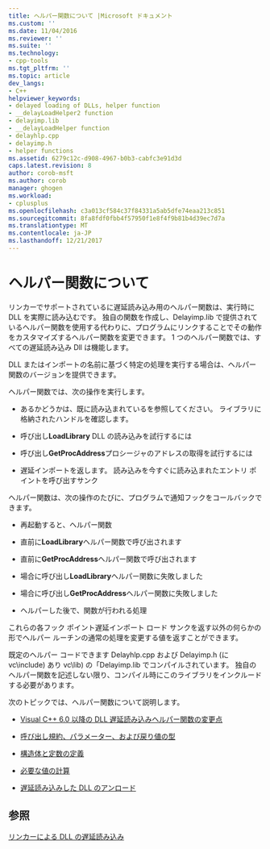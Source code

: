 ```yaml
---
title: ヘルパー関数について |Microsoft ドキュメント
ms.custom: ''
ms.date: 11/04/2016
ms.reviewer: ''
ms.suite: ''
ms.technology:
- cpp-tools
ms.tgt_pltfrm: ''
ms.topic: article
dev_langs:
- C++
helpviewer_keywords:
- delayed loading of DLLs, helper function
- __delayLoadHelper2 function
- delayimp.lib
- __delayLoadHelper function
- delayhlp.cpp
- delayimp.h
- helper functions
ms.assetid: 6279c12c-d908-4967-b0b3-cabfc3e91d3d
caps.latest.revision: 8
author: corob-msft
ms.author: corob
manager: ghogen
ms.workload:
- cplusplus
ms.openlocfilehash: c3a013cf584c37f84331a5ab5dfe74eaa213c851
ms.sourcegitcommit: 8fa8fdf0fbb4f57950f1e8f4f9b81b4d39ec7d7a
ms.translationtype: MT
ms.contentlocale: ja-JP
ms.lasthandoff: 12/21/2017
---
```

# <a name="understanding-the-helper-function"></a>ヘルパー関数について
リンカーでサポートされているに遅延読み込み用のヘルパー関数は、実行時に DLL を実際に読み込むです。 独自の関数を作成し、Delayimp.lib で提供されているヘルパー関数を使用する代わりに、プログラムにリンクすることでその動作をカスタマイズするヘルパー関数を変更できます。 1 つのヘルパー関数では、すべての遅延読み込み Dll は機能します。  
  
 DLL またはインポートの名前に基づく特定の処理を実行する場合は、ヘルパー関数のバージョンを提供できます。  
  
 ヘルパー関数では、次の操作を実行します。  
  
-   あるかどうかは、既に読み込まれているを参照してください。 ライブラリに格納されたハンドルを確認します。  
  
-   呼び出し**LoadLibrary** DLL の読み込みを試行するには  
  
-   呼び出し**GetProcAddress**プロシージャのアドレスの取得を試行するには  
  
-   遅延インポートを返します。 読み込みを今すぐに読み込まれたエントリ ポイントを呼び出すサンク  
  
 ヘルパー関数は、次の操作のたびに、プログラムで通知フックをコールバックできます。  
  
-   再起動すると、ヘルパー関数  
  
-   直前に**LoadLibrary**ヘルパー関数で呼び出されます  
  
-   直前に**GetProcAddress**ヘルパー関数で呼び出されます  
  
-   場合に呼び出し**LoadLibrary**ヘルパー関数に失敗しました  
  
-   場合に呼び出し**GetProcAddress**ヘルパー関数に失敗しました  
  
-   ヘルパーした後で、関数が行われる処理  
  
 これらの各フック ポイント遅延インポート ロード サンクを返す以外の何らかの形でヘルパー ルーチンの通常の処理を変更する値を返すことができます。  
  
 既定のヘルパー コードできます Delayhlp.cpp および Delayimp.h (に vc\include) あり vc\lib) の「Delayimp.lib でコンパイルされています。 独自のヘルパー関数を記述しない限り、コンパイル時にこのライブラリをインクルードする必要があります。  
  
 次のトピックでは、ヘルパー関数について説明します。  
  
-   [Visual C++ 6.0 以降の DLL 遅延読み込みヘルパー関数の変更点](../../build/reference/changes-in-the-dll-delayed-loading-helper-function-since-visual-cpp-6-0.md)  
  
-   [呼び出し規約、パラメーター、および戻り値の型](../../build/reference/calling-conventions-parameters-and-return-type.md)  
  
-   [構造体と定数の定義](../../build/reference/structure-and-constant-definitions.md)  
  
-   [必要な値の計算](../../build/reference/calculating-necessary-values.md)  
  
-   [遅延読み込みした DLL のアンロード](../../build/reference/explicitly-unloading-a-delay-loaded-dll.md)  
  
## <a name="see-also"></a>参照  
 [リンカーによる DLL の遅延読み込み](../../build/reference/linker-support-for-delay-loaded-dlls.md)